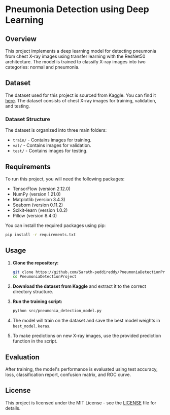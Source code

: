 # Pneumonia Detection using Deep Learning

## Overview

This project implements a deep learning model for detecting pneumonia from chest X-ray images using transfer learning with the ResNet50 architecture. The model is trained to classify X-ray images into two categories: normal and pneumonia.

## Dataset

The dataset used for this project is sourced from Kaggle. You can find it [here](https://www.kaggle.com/datasets/paultimothymooney/chest-xray-pneumonia). The dataset consists of chest X-ray images for training, validation, and testing.

### Dataset Structure

The dataset is organized into three main folders:
- `train/` - Contains images for training.
- `val/` - Contains images for validation.
- `test/` - Contains images for testing.

## Requirements

To run this project, you will need the following packages:

- TensorFlow (version 2.12.0)
- NumPy (version 1.21.0)
- Matplotlib (version 3.4.3)
- Seaborn (version 0.11.2)
- Scikit-learn (version 1.0.2)
- Pillow (version 8.4.0)

You can install the required packages using pip:

```bash
pip install -r requirements.txt
```

## Usage

1. **Clone the repository:**
   ```bash
   git clone https://github.com/Sarath-peddireddy/PneumoniaDetectionProject.git
   cd PneumoniaDetectionProject
   ```

2. **Download the dataset from Kaggle** and extract it to the correct directory structure.

3. **Run the training script:**
   ```bash
   python src/pneumonia_detection_model.py
   ```

4. The model will train on the dataset and save the best model weights in `best_model.keras`.

5. To make predictions on new X-ray images, use the provided prediction function in the script.

## Evaluation

After training, the model's performance is evaluated using test accuracy, loss, classification report, confusion matrix, and ROC curve.

## License

This project is licensed under the MIT License - see the [LICENSE](LICENSE) file for details.